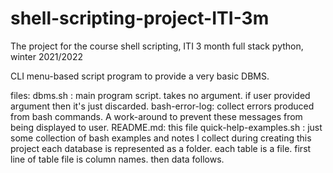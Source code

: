 
# shell-scripting-project-ITI-3m
The project for the course shell scripting, ITI 3 month full stack python, winter 2021/2022

CLI menu-based script program to provide a very basic DBMS.

files: 
	dbms.sh : main program script. takes no argument. if user provided argument then it's just discarded.
	bash-error-log: collect errors produced from bash commands. A work-around to prevent these messages from being displayed to user.
	README.md: this file 
	quick-help-examples.sh : just some collection of bash examples and notes I collect during creating this project
	each database is represented as a folder. 
	each table is a file. 
	first line of table file is column names. then data follows.
